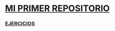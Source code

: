 # [MI PRIMER REPOSITORIO](https://github.com/DANIELA-CE/MI-PRIMER-REPOSITORIO)
### [EJERCICIOS](https://github.com/DANIELA-CE/MI-PRIMER-REPOSITORIO/tree/main/EJERCICIOS)

